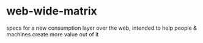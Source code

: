 # web-wide-matrix
specs for a new consumption layer over the web, intended to help people &amp; machines create more value out of it
